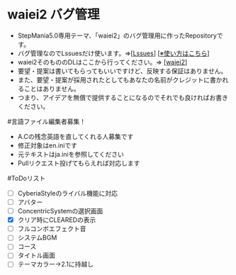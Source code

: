 ﻿# waiei2 バグ管理
* StepMania5.0専用テーマ、「waiei2」のバグ管理用に作ったRepositoryです。
* バグ管理なのでLssuesだけ使います。⇒[[Lssues](https://github.com/waiei/waiei2_bug/issues)] [[※使い方はこちら](https://github.com/waiei/waiei2_bug/issues/1)]
* waiei2そのもののDLはここから行ってください。⇒ [[waiei2](http://waiei.net/sm/waiei2/)]
* 要望・提案は書いてもらってもいいですけど、反映する保証はありません。
* また、要望・提案が採用されたとしてもあなたの名前がクレジットに書かれることはありません。
* つまり、アイデアを無償で提供することになるのでそれでも良ければお書きください。

#言語ファイル編集者募集！
* A.Cの残念英語を直してくれる人募集です
* 修正対象はen.iniです
* 元テキストはja.iniを参照してください
* Pullリクエスト投げてもらえれば対応します

#ToDoリスト
- [ ] CyberiaStyleのライバル機能に対応
- [ ] アバター
- [ ] ConcentricSystemの選択画面
- [x] クリア時にCLEAREDの表示
- [ ] フルコンボエフェクト音
- [ ] システムBGM
- [ ] コース
- [ ] タイトル画面
- [ ] テーマカラー→2.1に持越し
